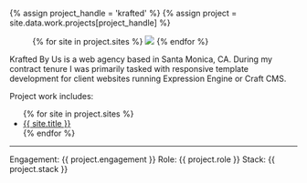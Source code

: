 ---
---
{% assign project_handle = 'krafted' %}
{% assign project = site.data.work.projects[project_handle] %}

<div id="slidy-container" class="{{ project_handle }}">
	<figure id='slidy'>
  {% for site in project.sites %}
    <img src="/assets/img/work/{{ project_handle }}/{{ site.image }}" data-caption="">
  {% endfor %}
	</figure>
</div>

<div>
  Krafted By Us is a web agency based in Santa Monica, CA. During my contract tenure I was primarily tasked with responsive template development for client websites running Expression Engine or Craft CMS.

  Project work includes:
  <ul>
    {% for site in project.sites %}
    <li><a href="{{ site.url }}" title="Visit {{ site.title }}" target="_blank" rel="external">{{ site.title }}</a></li>
    {% endfor %}
  </ul>
</div>
<hr/>
Engagement: {{ project.engagement }}  
Role: {{ project.role }}  
Stack: {{ project.stack }}
